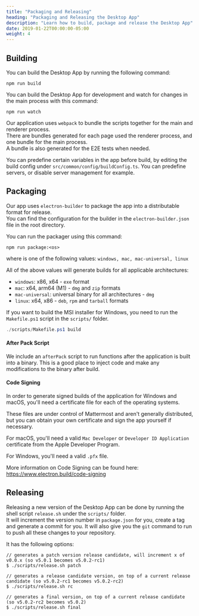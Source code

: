```yaml
---
title: "Packaging and Releasing"
heading: "Packaging and Releasing the Desktop App"
description: "Learn how to build, package and release the Desktop App"
date: 2019-01-22T00:00:00-05:00
weight: 4
---
```


## Building

You can build the Desktop App by running the following command:

    npm run build

You can build the Desktop App for development and watch for changes in the main process with this command:

    npm run watch

Our application uses `webpack` to bundle the scripts together for the main and renderer process.  
There are bundles generated for each page used the renderer process, and one bundle for the main process.  
A bundle is also generated for the E2E tests when needed.

You can predefine certain variables in the app before build, by editing the build config under `src/common/config/buildConfig.ts`. You can predefine servers, or disable server management for example.

## Packaging

Our app uses `electron-builder` to package the app into a distributable format for release.  
You can find the configuration for the builder in the `electron-builder.json` file in the root directory.

You can run the packager using this command:

    npm run package:<os>

where **<os>** is one of the following values: `windows, mac, mac-universal, linux`

All of the above values will generate builds for all applicable architectures:
- `windows`: x86, x64 - `exe` format
- `mac`: x64, arm64 (M1) - `dmg` and `zip` formats
- `mac-universal`: universal binary for all architectures - `dmg`
- `linux`: x64, x86 - `deb`, `rpm` and `tarball` formats

If you want to build the MSI installer for Windows, you need to run the `Makefile.ps1` script in the `scripts/` folder.

```powershell
./scripts/Makefile.ps1 build
```

#### After Pack Script

We include an `afterPack` script to run functions after the application is built into a binary. This is a good place to inject code and make any modifications to the binary after build.

#### Code Signing

In order to generate signed builds of the application for Windows and macOS, you'll need a certificate file for each of the operating systems.

These files are under control of Mattermost and aren't generally distributed, but you can obtain your own certificate and sign the app yourself if necessary.

For macOS, you'll need a valid `Mac Developer` or `Developer ID Application` certificate from the Apple Developer Program.

For Windows, you'll need a valid `.pfx` file.

More information on Code Signing can be found here: https://www.electron.build/code-signing

## Releasing

Releasing a new version of the Desktop App can be done by running the shell script `release.sh` under the `scripts/` folder.  
It will increment the version number in `package.json` for you, create a tag and generate a commit for you. It will also give you the `git` command to run to push all these changes to your repository.

It has the following options:
```
// generates a patch version release candidate, will increment x of v0.0.x (so v5.0.1 becomes v5.0.2-rc1)
$ ./scripts/release.sh patch

// generates a release candidate version, on top of a current release candidate (so v5.0.2-rc1 becomes v5.0.2-rc2)
$ ./scripts/release.sh rc

// generates a final version, on top of a current release candidate (so v5.0.2-rc2 becomes v5.0.2)
$ ./scripts/release.sh final
```